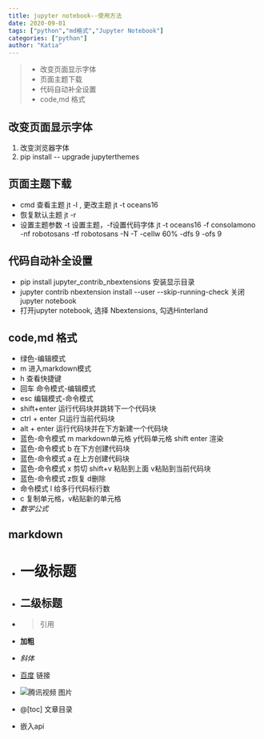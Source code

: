 ```yaml
---
title: jupyter notebook--使用方法
date: 2020-09-01
tags: ["python","md格式","Jupyter Notebook"]
categories: ["python"]
author: "Katia"
---
```



> * 改变页面显示字体
> * 页面主题下载
> * 代码自动补全设置
> * code,md 格式

<!--more-->

## 改变页面显示字体
1. 改变浏览器字体
2. pip install -- upgrade jupyterthemes

## 页面主题下载
* cmd 查看主题 jt -l , 更改主题 jt -t oceans16  
* 恢复默认主题 jt -r
* 设置主题参数
-t 设置主题，-f设置代码字体
jt -t oceans16 -f consolamono -nf robotosans -tf robotosans -N -T -cellw 60% -dfs 9 -ofs 9

## 代码自动补全设置
* pip install jupyter_contrib_nbextensions  安装显示目录
* jupyter contrib nbextension install --user --skip-running-check 关闭jupyter notebook
* 打开jupyter notebook, 选择 Nbextensions, 勾选Hinterland

## code,md 格式
* 绿色-编辑模式
* m 进入markdown模式
* h 查看快捷键
* 回车 命令模式-编辑模式
* esc  编辑模式-命令模式
* shift+enter 运行代码块并跳转下一个代码块
* ctrl + enter 只运行当前代码块
* alt + enter 运行代码块并在下方新建一个代码块
* 蓝色-命令模式 m markdown单元格  y代码单元格   shift enter 渲染
* 蓝色-命令模式 b 在下方创建代码块
* 蓝色-命令模式 a 在上方创建代码块
* 蓝色-命令模式  x 剪切 shift+v 粘贴到上面 v粘贴到当前代码块
* 蓝色-命令模式 z恢复 d删除
* 命令模式 l 给多行代码标行数
* c 复制单元格，v粘贴新的单元格
* $数学公式$


## markdown
*  #  一级标题
*  ## 二级标题
* > 引用
* **加粗**
* *斜体*
* [百度](www.baidu.com) 链接
* ![腾讯视频](link/w宽度/1240)  图片



* @[toc] 文章目录

* 嵌入api
<iframe frameborder='0' width='600' height='300'>
src =''
<iframe>
源代码放入 html


